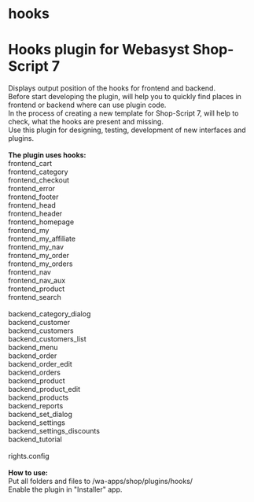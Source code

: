 # hooks
<h1>Hooks plugin for Webasyst Shop-Script 7</h1>
Displays output position of the hooks for frontend and backend.<br>
Before start developing the plugin, will help you to quickly find places in frontend or backend where can use plugin code.<br>
In the process of creating a new template for Shop-Script 7, will help to check, what the hooks are present and missing.<br>
Use this plugin for designing, testing, development of new interfaces and plugins.<br>
<br>
  <b>The plugin uses hooks:</b><br>
    frontend_cart<br>
    frontend_category<br>
    frontend_checkout<br>
    frontend_error<br>
    frontend_footer<br>
    frontend_head<br>
    frontend_header<br>
    frontend_homepage<br>
    frontend_my<br>
    frontend_my_affiliate<br>
    frontend_my_nav<br>
    frontend_my_order<br>
    frontend_my_orders<br>
    frontend_nav<br>
    frontend_nav_aux<br>
    frontend_product<br>
    frontend_search<br>
<br>
    backend_category_dialog<br>
    backend_customer<br>
    backend_customers<br>
    backend_customers_list<br>
    backend_menu<br>
    backend_order<br>
    backend_order_edit<br>
    backend_orders<br>
    backend_product<br>
    backend_product_edit<br>
    backend_products<br>
    backend_reports<br>
    backend_set_dialog<br>
    backend_settings<br>
    backend_settings_discounts<br>
    backend_tutorial<br>
<br>
rights.config<br>
<br>
  <b>How to use:</b><br>
Put all folders and files to /wa-apps/shop/plugins/hooks/<br>
Enable the plugin in "Installer" app.<br>